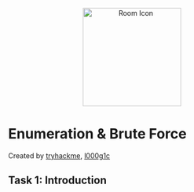 <p align="center">
  <img src="https://tryhackme-images.s3.amazonaws.com/room-icons/645b19f5d5848d004ab9c9e2-1719928599415" alt="Room Icon" width="200"/>
</p>

# Enumeration & Brute Force
Created by <a href="https://tryhackme.com/p/tryhackme">tryhackme</a>, <a href="https://tryhackme.com/p/l000g1c">l000g1c</a>

## Task 1: Introduction
